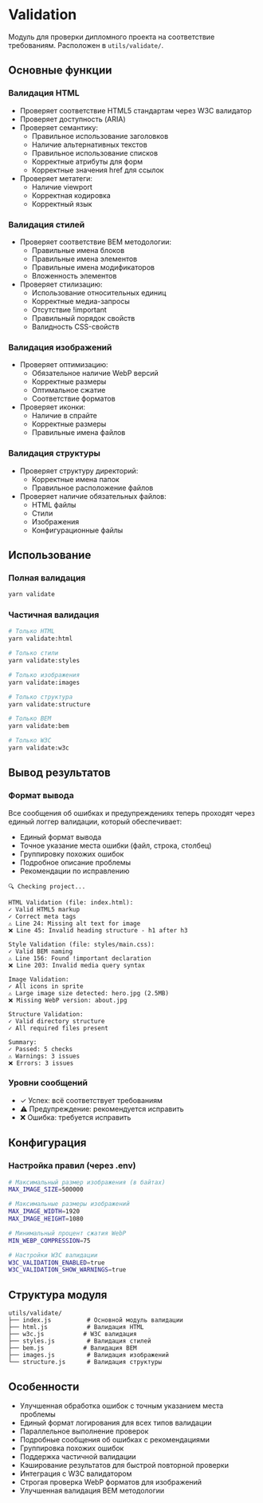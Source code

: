 # Validation

Модуль для проверки дипломного проекта на соответствие требованиям. Расположен в `utils/validate/`.

## Основные функции

### Валидация HTML
- Проверяет соответствие HTML5 стандартам через W3C валидатор
- Проверяет доступность (ARIA)
- Проверяет семантику:
  - Правильное использование заголовков
  - Наличие альтернативных текстов
  - Правильное использование списков
  - Корректные атрибуты для форм
  - Корректные значения href для ссылок
- Проверяет метатеги:
  - Наличие viewport
  - Корректная кодировка
  - Корректный язык

### Валидация стилей
- Проверяет соответствие BEM методологии:
  - Правильные имена блоков
  - Правильные имена элементов
  - Правильные имена модификаторов
  - Вложенность элементов
- Проверяет стилизацию:
  - Использование относительных единиц
  - Корректные медиа-запросы
  - Отсутствие !important
  - Правильный порядок свойств
  - Валидность CSS-свойств

### Валидация изображений
- Проверяет оптимизацию:
  - Обязательное наличие WebP версий
  - Корректные размеры
  - Оптимальное сжатие
  - Соответствие форматов
- Проверяет иконки:
  - Наличие в спрайте
  - Корректные размеры
  - Правильные имена файлов

### Валидация структуры
- Проверяет структуру директорий:
  - Корректные имена папок
  - Правильное расположение файлов
- Проверяет наличие обязательных файлов:
  - HTML файлы
  - Стили
  - Изображения
  - Конфигурационные файлы

## Использование

### Полная валидация
```bash
yarn validate
```

### Частичная валидация
```bash
# Только HTML
yarn validate:html

# Только стили
yarn validate:styles

# Только изображения
yarn validate:images

# Только структура
yarn validate:structure

# Только BEM
yarn validate:bem

# Только W3C
yarn validate:w3c
```

## Вывод результатов

### Формат вывода
Все сообщения об ошибках и предупреждениях теперь проходят через единый логгер валидации, который обеспечивает:
- Единый формат вывода
- Точное указание места ошибки (файл, строка, столбец)
- Группировку похожих ошибок
- Подробное описание проблемы
- Рекомендации по исправлению

```
🔍 Checking project...

HTML Validation (file: index.html):
✓ Valid HTML5 markup
✓ Correct meta tags
⚠️ Line 24: Missing alt text for image
❌ Line 45: Invalid heading structure - h1 after h3

Style Validation (file: styles/main.css):
✓ Valid BEM naming
⚠️ Line 156: Found !important declaration
❌ Line 203: Invalid media query syntax

Image Validation:
✓ All icons in sprite
⚠️ Large image size detected: hero.jpg (2.5MB)
❌ Missing WebP version: about.jpg

Structure Validation:
✓ Valid directory structure
✓ All required files present

Summary:
✓ Passed: 5 checks
⚠️ Warnings: 3 issues
❌ Errors: 3 issues
```

### Уровни сообщений
- ✓ Успех: всё соответствует требованиям
- ⚠️ Предупреждение: рекомендуется исправить
- ❌ Ошибка: требуется исправить

## Конфигурация

### Настройка правил (через .env)
```bash
# Максимальный размер изображения (в байтах)
MAX_IMAGE_SIZE=500000

# Максимальные размеры изображений
MAX_IMAGE_WIDTH=1920
MAX_IMAGE_HEIGHT=1080

# Минимальный процент сжатия WebP
MIN_WEBP_COMPRESSION=75

# Настройки W3C валидации
W3C_VALIDATION_ENABLED=true
W3C_VALIDATION_SHOW_WARNINGS=true
```

## Структура модуля
```
utils/validate/
├── index.js          # Основной модуль валидации
├── html.js           # Валидация HTML
├── w3c.js           # W3C валидация
├── styles.js         # Валидация стилей
├── bem.js           # Валидация BEM
├── images.js         # Валидация изображений
└── structure.js      # Валидация структуры
```

## Особенности
- Улучшенная обработка ошибок с точным указанием места проблемы
- Единый формат логирования для всех типов валидации
- Параллельное выполнение проверок
- Подробные сообщения об ошибках с рекомендациями
- Группировка похожих ошибок
- Поддержка частичной валидации
- Кэширование результатов для быстрой повторной проверки
- Интеграция с W3C валидатором
- Строгая проверка WebP форматов для изображений
- Улучшенная валидация BEM методологии 
